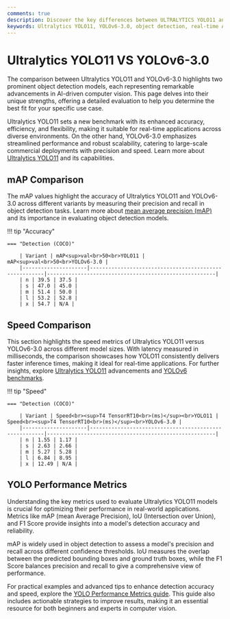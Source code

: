 ```yaml
---
comments: true  
description: Discover the key differences between ULTRALYTICS YOLO11 and YOLOv6-3.0 in this detailed comparison. Explore how these models excel in object detection, real-time AI, and edge AI applications, while redefining computer vision with unique features like speed, accuracy, and efficiency.  
keywords: Ultralytics YOLO11, YOLOv6-3.0, object detection, real-time AI, edge AI, computer vision, model comparison, AI performance, YOLO series
---
```


# Ultralytics YOLO11 VS YOLOv6-3.0

The comparison between Ultralytics YOLO11 and YOLOv6-3.0 highlights two prominent object detection models, each representing remarkable advancements in AI-driven computer vision. This page delves into their unique strengths, offering a detailed evaluation to help you determine the best fit for your specific use case.

Ultralytics YOLO11 sets a new benchmark with its enhanced accuracy, efficiency, and flexibility, making it suitable for real-time applications across diverse environments. On the other hand, YOLOv6-3.0 emphasizes streamlined performance and robust scalability, catering to large-scale commercial deployments with precision and speed. Learn more about [Ultralytics YOLO11](https://docs.ultralytics.com/models/yolo11/) and its capabilities.


## mAP Comparison

The mAP values highlight the accuracy of Ultralytics YOLO11 and YOLOv6-3.0 across different variants by measuring their precision and recall in object detection tasks. Learn more about [mean average precision (mAP)](https://www.ultralytics.com/glossary/mean-average-precision-map) and its importance in evaluating object detection models.


!!! tip "Accuracy"

	=== "Detection (COCO)"

		| Variant | mAP<sup>val<br>50<br>YOLO11 | mAP<sup>val<br>50<br>YOLOv6-3.0 |
		|---------------------|-------------------------------------------------------|-------------------------------------------------------|
		| n | 39.5 | 37.5 |
		| s | 47.0 | 45.0 |
		| m | 51.4 | 50.0 |
		| l | 53.2 | 52.8 |
		| x | 54.7 | N/A |
		

## Speed Comparison

This section highlights the speed metrics of Ultralytics YOLO11 versus YOLOv6-3.0 across different model sizes. With latency measured in milliseconds, the comparison showcases how YOLO11 consistently delivers faster inference times, making it ideal for real-time applications. For further insights, explore [Ultralytics YOLO11](https://www.ultralytics.com/blog/ultralytics-yolo11-has-arrived-redefine-whats-possible-in-ai) advancements and [YOLOv6 benchmarks](https://docs.ultralytics.com/reference/utils/benchmarks/).


!!! tip "Speed"

	=== "Detection (COCO)"

		| Variant | Speed<br><sup>T4 TensorRT10<br>(ms)</sup><br>YOLO11 | Speed<br><sup>T4 TensorRT10<br>(ms)</sup><br>YOLOv6-3.0 |
		|---------------------|-------------------------------------------------------|-------------------------------------------------------|
		| n | 1.55 | 1.17 |
		| s | 2.63 | 2.66 |
		| m | 5.27 | 5.28 |
		| l | 6.84 | 8.95 |
		| x | 12.49 | N/A |

## YOLO Performance Metrics

Understanding the key metrics used to evaluate Ultralytics YOLO11 models is crucial for optimizing their performance in real-world applications. Metrics like mAP (mean Average Precision), IoU (Intersection over Union), and F1 Score provide insights into a model's detection accuracy and reliability.

mAP is widely used in object detection to assess a model's precision and recall across different confidence thresholds. IoU measures the overlap between the predicted bounding boxes and ground truth boxes, while the F1 Score balances precision and recall to give a comprehensive view of performance.

For practical examples and advanced tips to enhance detection accuracy and speed, explore the [YOLO Performance Metrics guide](https://docs.ultralytics.com/guides/yolo-performance-metrics/). This guide also includes actionable strategies to improve results, making it an essential resource for both beginners and experts in computer vision.
